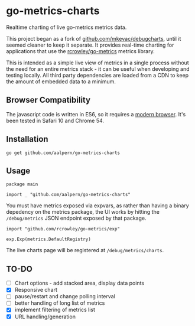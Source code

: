 # go-metrics-charts

Realtime charting of live go-metrics metrics data.

This project began as a fork of
[github.com/mkevac/debugcharts](http://github.com/mkevac/debugcharts),
until it seemed cleaner to keep it separate. It provides real-time
charting for applications that use the
[rcrowley/go-metrics](https://github.com/rcrowley/go-metrics) metrics
library.

This is intended as a simple live view of metrics in a single process
without the need for an entire metrics stack - it can be useful when
developing and testing locally. All third party dependencies are
loaded from a CDN to keep the amount of embedded data to a minimum.

## Browser Compatibility

The javascript code is written in ES6, so it requires a
[modern browser](http://kangax.github.io/compat-table/es6/). It's been
tested in Safari 10 and Chrome 54.

## Installation

`go get github.com/aalpern/go-metrics-charts`

## Usage

```
package main

import _ "github.com/aalpern/go-metrics-charts"
```

You must have metrics exposed via expvars, as rather than having a
binary depedency on the metrics package, the UI works by hitting the
`/debug/metrics` JSON endpoint exposed by that package.

```
import "github.com/rcrowley/go-metrics/exp"

exp.Exp(metrics.DefaultRegistry)
```

The live charts page will be registered at `/debug/metrics/charts`.

## TO-DO

* [ ] Chart options - add stacked area, display data points
* [x] Responsive chart
* [ ] pause/restart and change polling interval
* [ ] better handling of long list of metrics
* [x] implement filtering of metrics list
* [x] URL handling/generation

